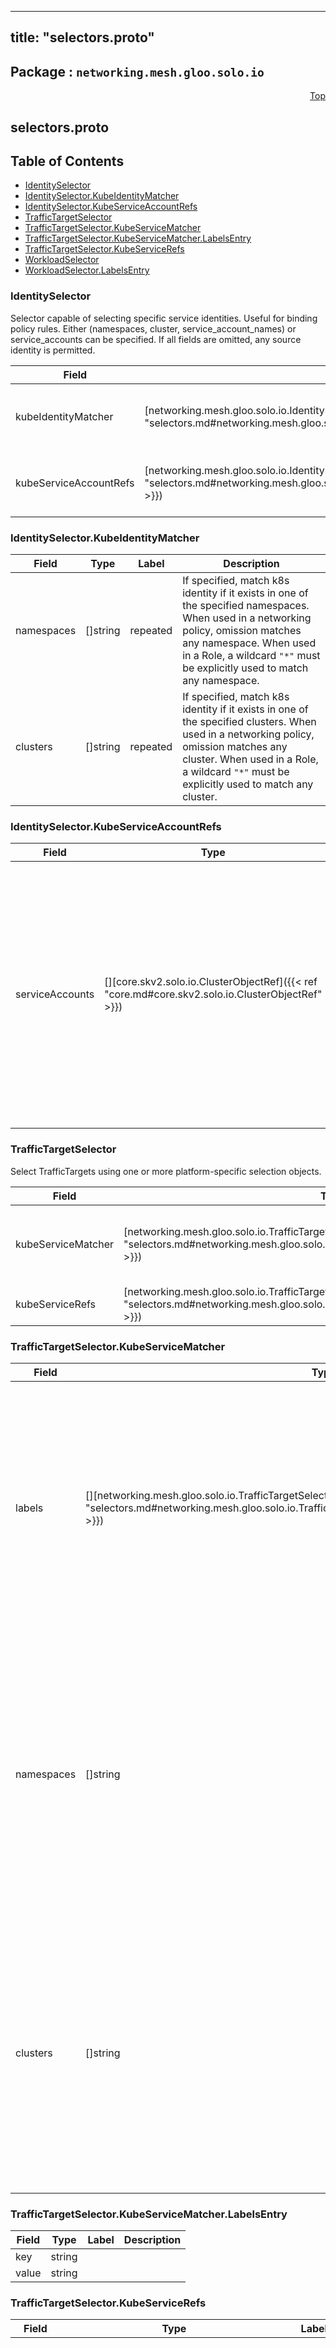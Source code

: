
---
title: "selectors.proto"
---

## Package : `networking.mesh.gloo.solo.io`



<a name="top"></a>

<a name="API Reference for selectors.proto"></a>
<p align="right"><a href="#top">Top</a></p>

## selectors.proto


## Table of Contents
  - [IdentitySelector](#networking.mesh.gloo.solo.io.IdentitySelector)
  - [IdentitySelector.KubeIdentityMatcher](#networking.mesh.gloo.solo.io.IdentitySelector.KubeIdentityMatcher)
  - [IdentitySelector.KubeServiceAccountRefs](#networking.mesh.gloo.solo.io.IdentitySelector.KubeServiceAccountRefs)
  - [TrafficTargetSelector](#networking.mesh.gloo.solo.io.TrafficTargetSelector)
  - [TrafficTargetSelector.KubeServiceMatcher](#networking.mesh.gloo.solo.io.TrafficTargetSelector.KubeServiceMatcher)
  - [TrafficTargetSelector.KubeServiceMatcher.LabelsEntry](#networking.mesh.gloo.solo.io.TrafficTargetSelector.KubeServiceMatcher.LabelsEntry)
  - [TrafficTargetSelector.KubeServiceRefs](#networking.mesh.gloo.solo.io.TrafficTargetSelector.KubeServiceRefs)
  - [WorkloadSelector](#networking.mesh.gloo.solo.io.WorkloadSelector)
  - [WorkloadSelector.LabelsEntry](#networking.mesh.gloo.solo.io.WorkloadSelector.LabelsEntry)







<a name="networking.mesh.gloo.solo.io.IdentitySelector"></a>

### IdentitySelector
Selector capable of selecting specific service identities. Useful for binding policy rules. Either (namespaces, cluster, service_account_names) or service_accounts can be specified. If all fields are omitted, any source identity is permitted.


| Field | Type | Label | Description |
| ----- | ---- | ----- | ----------- |
| kubeIdentityMatcher | [networking.mesh.gloo.solo.io.IdentitySelector.KubeIdentityMatcher]({{< ref "selectors.md#networking.mesh.gloo.solo.io.IdentitySelector.KubeIdentityMatcher" >}}) |  | A KubeIdentityMatcher matches request identities based on the k8s namespace and cluster. |
  | kubeServiceAccountRefs | [networking.mesh.gloo.solo.io.IdentitySelector.KubeServiceAccountRefs]({{< ref "selectors.md#networking.mesh.gloo.solo.io.IdentitySelector.KubeServiceAccountRefs" >}}) |  | KubeServiceAccountRefs matches request identities based on the k8s service account of request. |
  





<a name="networking.mesh.gloo.solo.io.IdentitySelector.KubeIdentityMatcher"></a>

### IdentitySelector.KubeIdentityMatcher



| Field | Type | Label | Description |
| ----- | ---- | ----- | ----------- |
| namespaces | []string | repeated | If specified, match k8s identity if it exists in one of the specified namespaces. When used in a networking policy, omission matches any namespace. When used in a Role, a wildcard `"*"` must be explicitly used to match any namespace. |
  | clusters | []string | repeated | If specified, match k8s identity if it exists in one of the specified clusters. When used in a networking policy, omission matches any cluster. When used in a Role, a wildcard `"*"` must be explicitly used to match any cluster. |
  





<a name="networking.mesh.gloo.solo.io.IdentitySelector.KubeServiceAccountRefs"></a>

### IdentitySelector.KubeServiceAccountRefs



| Field | Type | Label | Description |
| ----- | ---- | ----- | ----------- |
| serviceAccounts | [][core.skv2.solo.io.ClusterObjectRef]({{< ref "core.md#core.skv2.solo.io.ClusterObjectRef" >}}) | repeated | Match k8s ServiceAccounts by direct reference. When used in a networking policy, omission of any field (name, namespace, or clusterName) allows matching any value for that field. When used in a Role, a wildcard `"*"` must be explicitly used to match any value for the given field. |
  





<a name="networking.mesh.gloo.solo.io.TrafficTargetSelector"></a>

### TrafficTargetSelector
Select TrafficTargets using one or more platform-specific selection objects.


| Field | Type | Label | Description |
| ----- | ---- | ----- | ----------- |
| kubeServiceMatcher | [networking.mesh.gloo.solo.io.TrafficTargetSelector.KubeServiceMatcher]({{< ref "selectors.md#networking.mesh.gloo.solo.io.TrafficTargetSelector.KubeServiceMatcher" >}}) |  | A KubeServiceMatcher matches kubernetes services by their labels, namespaces, and/or clusters. |
  | kubeServiceRefs | [networking.mesh.gloo.solo.io.TrafficTargetSelector.KubeServiceRefs]({{< ref "selectors.md#networking.mesh.gloo.solo.io.TrafficTargetSelector.KubeServiceRefs" >}}) |  | Match individual k8s Services by direct reference. |
  





<a name="networking.mesh.gloo.solo.io.TrafficTargetSelector.KubeServiceMatcher"></a>

### TrafficTargetSelector.KubeServiceMatcher



| Field | Type | Label | Description |
| ----- | ---- | ----- | ----------- |
| labels | [][networking.mesh.gloo.solo.io.TrafficTargetSelector.KubeServiceMatcher.LabelsEntry]({{< ref "selectors.md#networking.mesh.gloo.solo.io.TrafficTargetSelector.KubeServiceMatcher.LabelsEntry" >}}) | repeated | If specified, all labels must exist on k8s Service. When used in a networking policy, omission matches any labels. When used in a Role, a wildcard `"*"` must be explicitly used to match any label key and/or value. |
  | namespaces | []string | repeated | If specified, match k8s Services if they exist in one of the specified namespaces. When used in a networking policy, omission matches any namespace. When used in a Role, a wildcard `"*"` must be explicitly used to match any namespace. |
  | clusters | []string | repeated | If specified, match k8s Services if they exist in one of the specified clusters. When used in a networking policy, omission matches any cluster. When used in a Role, a wildcard `"*"` must be explicitly used to match any cluster. |
  





<a name="networking.mesh.gloo.solo.io.TrafficTargetSelector.KubeServiceMatcher.LabelsEntry"></a>

### TrafficTargetSelector.KubeServiceMatcher.LabelsEntry



| Field | Type | Label | Description |
| ----- | ---- | ----- | ----------- |
| key | string |  |  |
  | value | string |  |  |
  





<a name="networking.mesh.gloo.solo.io.TrafficTargetSelector.KubeServiceRefs"></a>

### TrafficTargetSelector.KubeServiceRefs



| Field | Type | Label | Description |
| ----- | ---- | ----- | ----------- |
| services | [][core.skv2.solo.io.ClusterObjectRef]({{< ref "core.md#core.skv2.solo.io.ClusterObjectRef" >}}) | repeated | Match k8s Services by direct reference. When used in a networking policy, omission of any field (name, namespace, or clusterName) allows matching any value for that field. When used in a Role, a wildcard `"*"` must be explicitly used to match any value for the given field. |
  





<a name="networking.mesh.gloo.solo.io.WorkloadSelector"></a>

### WorkloadSelector
Select Kubernetes workloads directly using label namespace and/or cluster criteria. See comments on the fields for detailed semantics.


| Field | Type | Label | Description |
| ----- | ---- | ----- | ----------- |
| labels | [][networking.mesh.gloo.solo.io.WorkloadSelector.LabelsEntry]({{< ref "selectors.md#networking.mesh.gloo.solo.io.WorkloadSelector.LabelsEntry" >}}) | repeated | If specified, all labels must exist on k8s workload. When used in a networking policy, omission matches any labels. When used in a Role, a wildcard `"*"` must be explicitly used to match any label key and/or value. |
  | namespaces | []string | repeated | If specified, match k8s workloads if they exist in one of the specified namespaces. When used in a networking policy, omission matches any namespace. When used in a Role, a wildcard `"*"` must be explicitly used to match any namespace. |
  | clusters | []string | repeated | If specified, match k8s workloads if they exist in one of the specified clusters. When used in a networking policy, omission matches any cluster. When used in a Role, a wildcard `"*"` must be explicitly used to match any cluster. |
  





<a name="networking.mesh.gloo.solo.io.WorkloadSelector.LabelsEntry"></a>

### WorkloadSelector.LabelsEntry



| Field | Type | Label | Description |
| ----- | ---- | ----- | ----------- |
| key | string |  |  |
  | value | string |  |  |
  




 <!-- end messages -->

 <!-- end enums -->

 <!-- end HasExtensions -->

 <!-- end services -->

